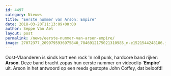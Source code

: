 ```yaml
---
id: 4497
category: Nieuws
title: "Eerste nummer van Arson: Empire"
date: 2018-03-20T11:13:09+00:00
author: Seppe Van Ael
layout: post
permalink: /news/eerste-nummer-van-arson-empire/
image: 27072377_2099795936975840_7846912175021310985_n-e1521544248186.jpg
---
```

Oost-Vlaanderen is sinds kort een rock 'n roll punk, hardcore band rijker: **Arson**. Deze band bracht zopas hun eerste nummer en videoclip '**Empire**' uit. Arson in het antwoord op een reeds gestopte John Coffey, dat beloofd!
